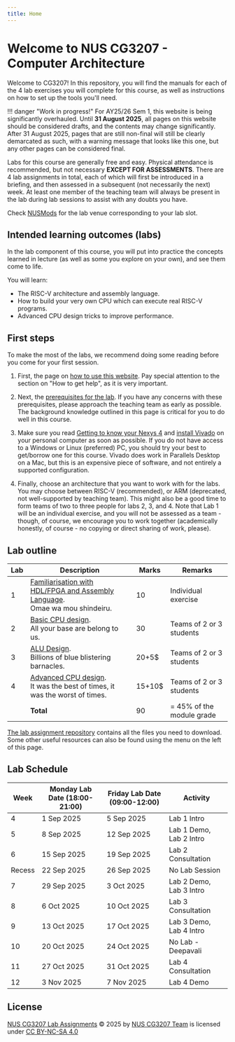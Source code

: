 ```yaml
---
title: Home
---
```


# Welcome to NUS CG3207 - Computer Architecture

Welcome to CG3207! In this repository, you will find the manuals for each of the 4 lab exercises you will complete for this course, as well as instructions on how to set up the tools you'll need.

!!! danger "Work in progress!"
	For AY25/26 Sem 1, this website is being significantly overhauled. Until **31 August 2025**, all pages on this website should be considered drafts, and the contents may change significantly. After 31 August 2025, pages that are still non-final will still be clearly demarcated as such, with a warning message that looks like this one, but any other pages can be considered final. 

Labs for this course are generally free and easy. Physical attendance is recommended, but not necessary **EXCEPT FOR ASSESSMENTS**. There are 4 lab assignments in total, each of which will first be introduced in a briefing, and then assessed in a subsequent (not necessarily the next) week. At least one member of the teaching team will always be present in the lab during lab sessions to assist with any doubts you have.

Check [NUSMods](https://nusmods.com/courses/CG3207/computer-architecture) for the lab venue corresponding to your lab slot. 

## Intended learning outcomes (labs)

In the lab component of this course, you will put into practice the concepts learned in lecture (as well as some you explore on your own), and see them come to life.

You will learn:

* The RISC-V architecture and assembly language.
* How to build your very own CPU which can execute real RISC-V programs.
* Advanced CPU design tricks to improve performance.

## First steps

To make the most of the labs, we recommend doing some reading before you come for your first session.

1. First, the page on [how to use this website](getting_started/howto.md). Pay special attention to the section on "How to get help", as it is very important.

2. Next, the [prerequisites for the lab](getting_started/setprereq.md). If you have any concerns with these prerequisites, please approach the teaching team as early as possible. The background knowledge outlined in this page is critical for you to do well in this course.

3. Make sure you read [Getting to know your Nexys 4](getting_started/nexys4.md) and [install Vivado](getting_started/vivado_install_guide.md) on your personal computer as soon as possible. If you do not have access to a Windows or Linux (preferred) PC, you should try your best to get/borrow one for this course. Vivado does work in Parallels Desktop on a Mac, but this is an expensive piece of software, and not entirely a supported configuration.

4. Finally, choose an architecture that you want to work with for the labs. You may choose between RISC-V (recommended), or ARM (deprecated, not well-supported by teaching team). This might also be a good time to form teams of two to three people for labs 2, 3, and 4. Note that Lab 1 will be an individual exercise, and you will not be assessed as a team - though, of course, we encourage you to work together (academically honestly, of course - no copying or direct sharing of work, please).

## Lab outline

| Lab | Description                                                                                                 | Marks  | Remarks                   |
|-----|-------------------------------------------------------------------------------------------------------------|--------|---------------------------|
| 1   | [Familiarisation with HDL/FPGA and Assembly Language](asst_manuals/Asst_01/Asst_01.md). <br> Omae wa mou shindeiru.    | 10     | Individual exercise   |
| 2   | [Basic CPU design](asst_manuals/Asst_02/Asst_02.md).   <br> All your base are belong to us.                            | 30     | Teams of 2 or 3 students  |
| 3   | [ALU Design](asst_manuals/Asst_03/Asst_03.md).  <br> Billions of blue blistering barnacles.                            | 20+5$  | Teams of 2 or 3 students  |
| 4   | [Advanced CPU design](asst_manuals/Asst_04/Asst_04.md).  <br>   It was the best of times, it was the worst of times.   | 15+10$ | Teams of 2 or 3 students  |
|     |**Total**                                                                                                		       | 90     | = 45% of the module grade     |

[The lab assignment repository](https://github.com/NUS-CG3207/labs/tree/main/docs/code_templates) contains all the files you need to download. Some other useful resources can also be found using the menu on the left of this page.

## Lab Schedule

| Week   | Monday Lab Date (18:00-21:00) | Friday Lab Date (09:00-12:00) | Activity                    	|
|--------|-------------------------------|-------------------------------|------------------------------|
| 4      | 1 Sep 2025                    | 5 Sep 2025                    | Lab 1 Intro                 	|
| 5      | 8 Sep 2025                    | 12 Sep 2025                   | Lab 1 Demo, Lab 2 Intro     	|
| 6      | 15 Sep 2025                   | 19 Sep 2025                   | Lab 2 Consultation          	|
| Recess | 22 Sep 2025                   | 26 Sep 2025                   | No Lab Session              	|
| 7      | 29 Sep 2025                   | 3 Oct 2025                    | Lab 2 Demo, Lab 3 Intro     	|
| 8      | 6 Oct 2025                    | 10 Oct 2025                   | Lab 3 Consultation          	|
| 9      | 13 Oct 2025                   | 17 Oct 2025                   | Lab 3 Demo, Lab 4 Intro     	|
| 10     | 20 Oct 2025                   | 24 Oct 2025                   | No Lab - Deepavali			|
| 11     | 27 Oct 2025                   | 31 Oct 2025                   | Lab 4 Consultation			|
| 12     | 3 Nov 2025                    | 7 Nov 2025                    | Lab 4 Demo                  	|

## License

 [NUS CG3207 Lab Assignments](https://github.com/nus-cg3207/labs) © 2025 by [NUS CG3207 Team](https://github.com/nus-cg3207) is licensed under [CC BY-NC-SA 4.0](https://creativecommons.org/licenses/by-nc-sa/4.0/?ref=chooser-v1)  
